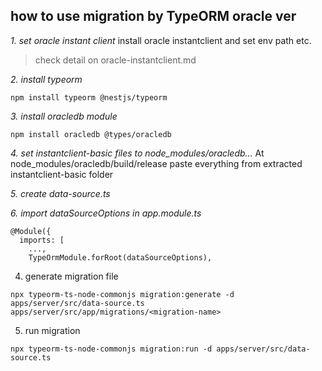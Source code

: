 ## how to use migration by TypeORM oracle ver

*1. set oracle instant client*
install oracle instantclient and set env path etc.  
> check detail on oracle-instantclient.md


*2. install typeorm*
```
npm install typeorm @nestjs/typeorm
```

*3. install oracledb module* 
```
npm install oracledb @types/oracledb
```

*4. set instantclient-basic files to node_modules/oracledb...*
At node_modules/oracledb/build/release paste everything from extracted instantclient-basic folder  

*5. create data-source.ts*

*6. import dataSourceOptions in app.module.ts*  
```
@Module({
  imports: [
    ...,
    TypeOrmModule.forRoot(dataSourceOptions),
```

4. generate migration file  
```
npx typeorm-ts-node-commonjs migration:generate -d apps/server/src/data-source.ts apps/server/src/app/migrations/<migration-name>
```

5. run migration  
```
npx typeorm-ts-node-commonjs migration:run -d apps/server/src/data-source.ts
```